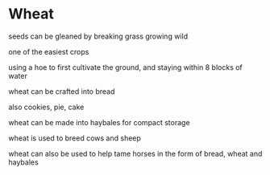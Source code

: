 Wheat
=====

seeds can be gleaned by breaking grass growing wild

one of the easiest crops

using a hoe to first cultivate the ground, and staying within 8 blocks of water

wheat can be crafted into bread

also cookies, pie, cake

wheat can be made into haybales for compact storage

wheat is used to breed cows and sheep

wheat can also be used to help tame horses in the form of bread, wheat and haybales

